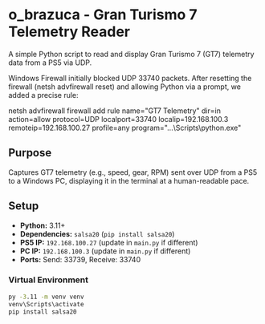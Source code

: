 # o_brazuca - Gran Turismo 7 Telemetry Reader

A simple Python script to read and display Gran Turismo 7 (GT7) telemetry data from a PS5 via UDP.

Windows Firewall initially blocked UDP 33740 packets. After resetting the firewall (netsh advfirewall reset) and allowing Python via a prompt, we added a precise rule:

netsh advfirewall firewall add rule name="GT7 Telemetry" dir=in action=allow protocol=UDP localport=33740 localip=192.168.100.3 remoteip=192.168.100.27 profile=any program="...\Scripts\python.exe"

## Purpose
Captures GT7 telemetry (e.g., speed, gear, RPM) sent over UDP from a PS5 to a Windows PC, displaying it in the terminal at a human-readable pace.

## Setup
- **Python:** 3.11+
- **Dependencies:** `salsa20` (`pip install salsa20`)
- **PS5 IP:** `192.168.100.27` (update in `main.py` if different)
- **PC IP:** `192.168.100.3` (update in `main.py` if different)
- **Ports:** Send: 33739, Receive: 33740

### Virtual Environment
```cmd
py -3.11 -m venv venv
venv\Scripts\activate
pip install salsa20
